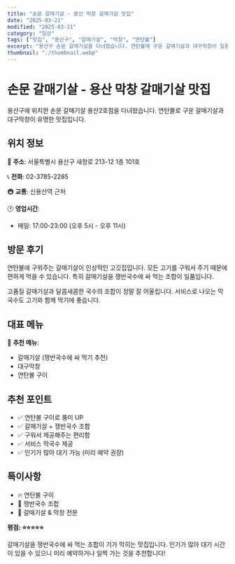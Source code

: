 ```yaml
---
title: "손문 갈매기살 - 용산 막창 갈매기살 맛집"
date: "2025-03-21"
modified: "2025-03-21"
category: "일상"
tags: ["맛집", "용산구", "갈매기살", "막창", "연탄불"]
excerpt: "용산구 손문 갈매기살을 다녀왔습니다. 연탄불에 구운 갈매기살과 대구막창이 일품인 고깃집입니다."
thumbnail: "./thumbnail.webp"
---
```


# 손문 갈매기살 - 용산 막창 갈매기살 맛집

용산구에 위치한 손문 갈매기살 용산2호점을 다녀왔습니다. 연탄불로 구운 갈매기살과 대구막창이 유명한 맛집입니다.

## 위치 정보

📍 **주소**: 서울특별시 용산구 새창로 213-12 1층 101호

📞 **전화**: 02-3785-2285

🚇 **교통**: 신용산역 근처

🕐 **영업시간**:
- 매일: 17:00-23:00 (오후 5시 - 오후 11시)

## 방문 후기

연탄불에 구워주는 갈매기살이 인상적인 고깃집입니다. 모든 고기를 구워서 주기 때문에 편하게 먹을 수 있습니다. 특히 갈매기살을 쟁반국수에 싸 먹는 조합이 일품입니다.

고품질 갈매기살과 달콤새콤한 국수의 조합이 정말 잘 어울립니다. 서비스로 나오는 막국수도 고기와 함께 먹기에 좋습니다.

## 대표 메뉴

🥩 **추천 메뉴**:
- 갈매기살 (쟁반국수에 싸 먹기 추천)
- 대구막창
- 연탄불 구이

## 추천 포인트

- ✅ 연탄불 구이로 풍미 UP
- ✅ 갈매기살 + 쟁반국수 조합
- ✅ 구워서 제공해주는 편리함
- ✅ 서비스 막국수 제공
- ✅ 인기가 많아 대기 가능 (미리 예약 권장)

## 특이사항

- 🔥 연탄불 구이
- 🍜 쟁반국수 조합
- 🍖 갈매기살 & 막창 전문

**평점: ⭐⭐⭐⭐⭐**

갈매기살을 쟁반국수에 싸 먹는 조합이 기가 막히는 맛집입니다. 인기가 많아 대기 시간이 있을 수 있으니 미리 예약하거나 일찍 가는 것을 추천합니다!

